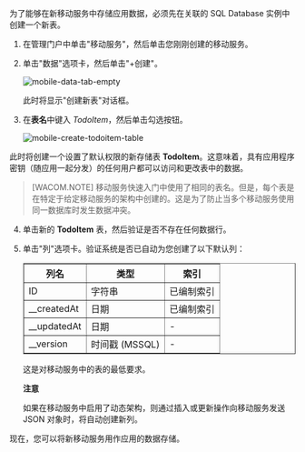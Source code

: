 为了能够在新移动服务中存储应用数据，必须先在关联的 SQL Database 实例中创建一个新表。

1. 在管理门户中单击"移动服务"，然后单击您刚刚创建的移动服务。

2. 单击"数据"选项卡，然后单击"+创建"。
	
   	![mobile-data-tab-empty](./media/mobile-services-create-new-service-data-2/mobile-data-tab-empty.png)

   	此时将显示"创建新表"对话框。

3. 在**表名**中键入 _TodoItem_，然后单击勾选按钮。

 	![mobile-create-todoitem-table](./media/mobile-services-create-new-service-data-2/mobile-create-todoitem-table.png)

  此时将创建一个设置了默认权限的新存储表 **TodoItem**。这意味着，具有应用程序密钥（随应用一起分发）的任何用户都可以访问和更改表中的数据。 

> [WACOM.NOTE] 
> 移动服务快速入门中使用了相同的表名。但是，每个表是在特定于给定移动服务的架构中创建的。这是为了防止当多个移动服务使用同一数据库时发生数据冲突。

4. 单击新的 **TodoItem** 表，然后验证是否不存在任何数据行。

5. 单击"列"选项卡。验证系统是否已自动为您创建了以下默认列： 
	
	<table border="1" cellpadding="10">
 	<tr>
 	<th>列名</th>
 	<th>类型</th>
 	<th>索引</th>
 	</tr>
 	<tr>
 	<td>ID</td>
 	<td>字符串</td>
 	<td>已编制索引</td>
 	</tr>
 	<tr>
 	<td>__createdAt</td>
 	<td>日期</td>
 	<td>已编制索引</td>
 	</tr>
 	<tr>
 	<td>__updatedAt</td>
 	<td>日期</td>
 	<td><font color="transparent">-</font></td>
 	</tr>
 	<tr>
 	<td>__version</td>
 	<td>时间戳 (MSSQL)</td>
 	<td><font color="transparent">-</font></td>
 	</tr> 	
 	</table> 	
		

  	这是对移动服务中的表的最低要求。 

    <div class="dev-callout"><b>注意</b>
	<p>如果在移动服务中启用了动态架构，则通过插入或更新操作向移动服务发送 JSON 对象时，将自动创建新列。</p>
    </div>

现在，您可以将新移动服务用作应用的数据存储。

